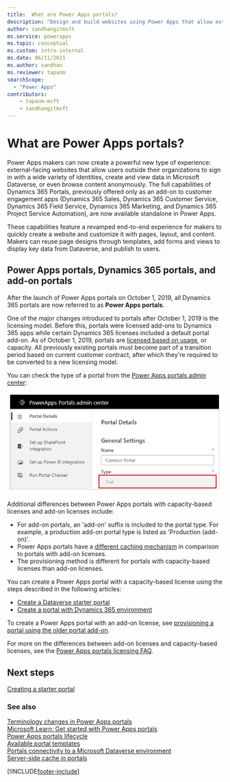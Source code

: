 ```yaml
---
title:  What are Power Apps portals?
description: "Design and build websites using Power Apps that allow external users to interact with the data stored in the Microsoft Dataverse."
author: sandhangitmsft
ms.service: powerapps
ms.topic: conceptual
ms.custom: intro-internal
ms.date: 06/11/2021
ms.author: sandhan
ms.reviewer: tapanm
searchScope:
  - "Power Apps"
contributors:
    - tapanm-msft
    - sandhangitmsft
---
```


# What are Power Apps portals?

Power Apps makers can now create a powerful new type of experience: external-facing websites that allow users outside their organizations to sign in with a wide variety of identities, create and view data in Microsoft Dataverse, or even browse content anonymously. The full capabilities of Dynamics 365 Portals, previously offered only as an add-on to customer engagement apps (Dynamics 365 Sales, Dynamics 365 Customer Service, Dynamics 365 Field Service, Dynamics 365 Marketing, and Dynamics 365 Project Service Automation), are now available standalone in Power Apps.  

These capabilities feature a revamped end-to-end experience for makers to quickly create a website and customize it with pages, layout, and content. Makers can reuse page designs through templates, add forms and views to display key data from Dataverse, and publish to users.

## Power Apps portals, Dynamics 365 portals, and add-on portals

After the launch of Power Apps portals on October 1, 2019, all Dynamics 365 portals are now referred to as **Power Apps portals**.

One of the major changes introduced to portals after October 1, 2019 is the licensing model. Before this, portals were licensed add-ons to Dynamics 365 apps while certain Dynamics 365 licenses included a default portal add-on. As of October 1, 2019, portals are [licensed based on usage](/power-platform/admin/powerapps-flow-licensing-faq#can-you-share-more-details-regarding-the-new-power-apps-portals-licensing), or capacity. All previously existing portals must become part of a transition period based on current customer contract, after which they're required to be converted to a new licensing model.

You can check the type of a portal from the [Power Apps portals admin center](./admin/admin-overview.md):

![Power Apps portals type](./media/power-apps-portals-type.png)

Additional differences between Power Apps portals with capacity-based licenses and add-on licenses include:

- For add-on portals, an 'add-on' suffix is included to the portal type. For example, a production add-on portal type is listed as 'Production (add-on)'.
- Power Apps portals have a [different caching mechanism](admin/clear-server-side-cache.md) in comparison to portals with add-on licenses.
- The provisioning method is different for portals with capacity-based licenses than add-on licenses.

You can create a Power Apps portal with a capacity-based license using the steps described in the following articles:

- [Create a Dataverse starter portal](create-portal.md)
- [Create a portal with Dynamics 365 environment](create-dynamics-portal.md)

To create a Power Apps portal with an add-on license, see [provisioning a portal using the older portal add-on](provision-portal-add-on.md).

For more on the differences between add-on licenses and capacity-based licenses, see the [Power Apps portals licensing FAQ](/power-platform/admin/powerapps-flow-licensing-faq#what-is-the-difference-between-power-apps-portals-and-dynamics-365-portals-in-terms-of-licensing).

## Next steps

[Creating a starter portal](create-portal.md)

### See also

[Terminology changes in Power Apps portals](terminology-changes.md) <br>
[Microsoft Learn: Get started with Power Apps portals](/learn/paths/get-started-power-apps-portals/) <br>
[Power Apps portals lifecycle](admin/portal-lifecycle.md) <br>
[Available portal templates](portal-templates.md) <br>
[Portals connectivity to a Microsoft Dataverse environment](admin/connectivity.md) <br>
[Server-side cache in portals](admin/clear-server-side-cache.md)



[!INCLUDE[footer-include](../../includes/footer-banner.md)]
